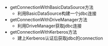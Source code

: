 * getConnectionWithBasicDataSource方法
    * 利用BasicDataSource构建一个jdbc连接
* getConnectionWithDriveManager方法
    * 利用DriveManager获取jdbc连接
*  getConnectionWithKerberos方法
    * 建上Kerberos认证后获取jdbc的connection  
